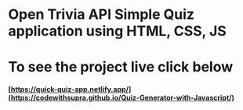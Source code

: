 <h1>Open Trivia API Simple Quiz application using HTML, CSS, JS</h1>

# To see the project live click below

#### [https://quick-quiz-app.netlify.app/](https://codewithsupra.github.io/Quiz-Generator-with-Javascript/)
